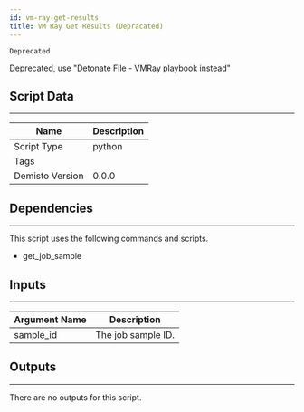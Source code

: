 ```yaml
---
id: vm-ray-get-results
title: VM Ray Get Results (Depracated)
---
```


`Deprecated`

Deprecated, use "Detonate File - VMRay playbook instead"

## Script Data
---

| **Name** | **Description** |
| --- | --- |
| Script Type | python |
| Tags |  |
| Demisto Version | 0.0.0 |

## Dependencies
---
This script uses the following commands and scripts.
* get_job_sample

## Inputs
---

| **Argument Name** | **Description** |
| --- | --- |
| sample_id | The job sample ID. |

## Outputs
---
There are no outputs for this script.
